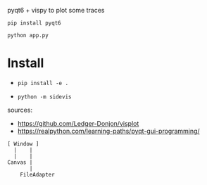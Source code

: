 pyqt6 + vispy to plot some traces

`pip install pyqt6`

`python app.py`

# Install

- `pip install -e .`

- `python -m sidevis`

sources:

- https://github.com/Ledger-Donjon/visplot
- https://realpython.com/learning-paths/pyqt-gui-programming/


```
[ Window ] 
  |    |
  |    |
Canvas |
       |
    FileAdapter
```